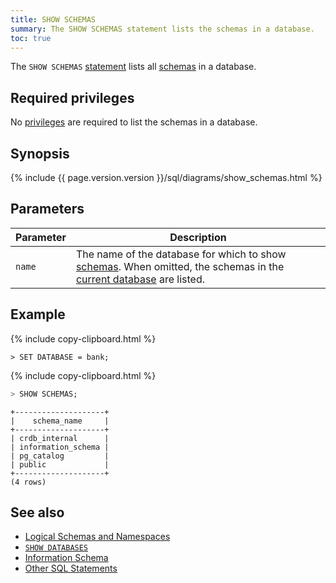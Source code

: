 ```yaml
---
title: SHOW SCHEMAS
summary: The SHOW SCHEMAS statement lists the schemas in a database.
toc: true
---
```


The `SHOW SCHEMAS` [statement](sql-statements.html) lists all [schemas](sql-name-resolution.html#logical-schemas-and-namespaces) in a database.

## Required privileges

No [privileges](privileges.html) are required to list the schemas in a database.

## Synopsis

<div>
  {% include {{ page.version.version }}/sql/diagrams/show_schemas.html %}
</div>

## Parameters

Parameter | Description
----------|------------
`name` | The name of the database for which to show [schemas](sql-name-resolution.html#logical-schemas-and-namespaces). When omitted, the schemas in the [current database](sql-name-resolution.html#current-database) are listed.

## Example

{% include copy-clipboard.html %}
~~~ sql?nofmt
> SET DATABASE = bank;
~~~

{% include copy-clipboard.html %}
~~~ sql
> SHOW SCHEMAS;
~~~

~~~
+--------------------+
|    schema_name     |
+--------------------+
| crdb_internal      |
| information_schema |
| pg_catalog         |
| public             |
+--------------------+
(4 rows)
~~~

## See also

- [Logical Schemas and Namespaces](sql-name-resolution.html)
- [`SHOW DATABASES`](show-databases.html)
- [Information Schema](information-schema.html)
- [Other SQL Statements](sql-statements.html)
